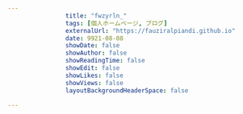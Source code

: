 ---
                title: "fwzyrln_"
                tags: [個人ホームページ, ブログ]
                externalUrl: "https://fauziralpiandi.github.io"
                date: 9921-08-08
                showDate: false
                showAuthor: false
                showReadingTime: false
                showEdit: false
                showLikes: false
                showViews: false
                layoutBackgroundHeaderSpace: false
                ---

